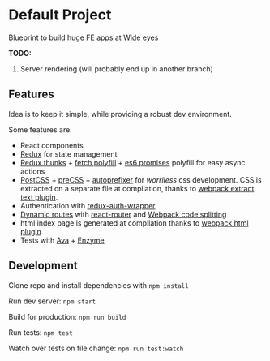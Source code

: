 # Default Project

Blueprint to build huge FE apps at [Wide eyes](http://wide-eyes.it)

**TODO:**

1. Server rendering (will probably end up in another branch)

## Features

Idea is to keep it simple, while providing a robust dev environment.

Some features are:

- React components
- [Redux](https://github.com/reactjs/redux) for state management
- [Redux thunks](https://github.com/gaearon/redux-thunk) + [fetch polyfill](https://github.com/github/fetch) + [es6 promises](https://github.com/stefanpenner/es6-promise) polyfill for easy async actions
- [PostCSS](https://github.com/postcss/postcss-loader) + [preCSS](https://github.com/jonathantneal/precss) + [autoprefixer](https://github.com/postcss/autoprefixer) for *worriless* css development. CSS is extracted on a separate file at compilation, thanks to [webpack extract text plugin](https://github.com/webpack/extract-text-webpack-plugin).
- Authentication with [redux-auth-wrapper](https://github.com/mjrussell/redux-auth-wrapper)
- [Dynamic routes](https://github.com/reactjs/react-router/blob/master/docs/guides/DynamicRouting.md) with [react-router](https://github.com/reactjs/react-router) and [Webpack code splitting](https://webpack.github.io/docs/code-splitting.html)
- html index page is generated at compilation thanks to [webpack html plugin](https://github.com/ampedandwired/html-webpack-plugin).
- Tests with [Ava](https://github.com/avajs) + [Enzyme](https://github.com/airbnb/enzyme)

## Development

Clone repo and install dependencies with `npm install`

Run dev server: `npm start`

Build for production: `npm run build`

Run tests: `npm test`

Watch over tests on file change: `npm run test:watch`

<!-- test: `npm test` -->
